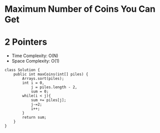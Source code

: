 # Maximum Number of Coins You Can Get

# 2 Pointers

- Time Complexity: O(N)
- Space Complexity: O(1)

```
class Solution {
    public int maxCoins(int[] piles) {
        Arrays.sort(piles);
        int i = 0,
            j = piles.length - 2,
            sum = 0;
        while(i < j){
            sum += piles[j];
            j-=2;
            i++;
        }
        return sum;
    }
}
```
